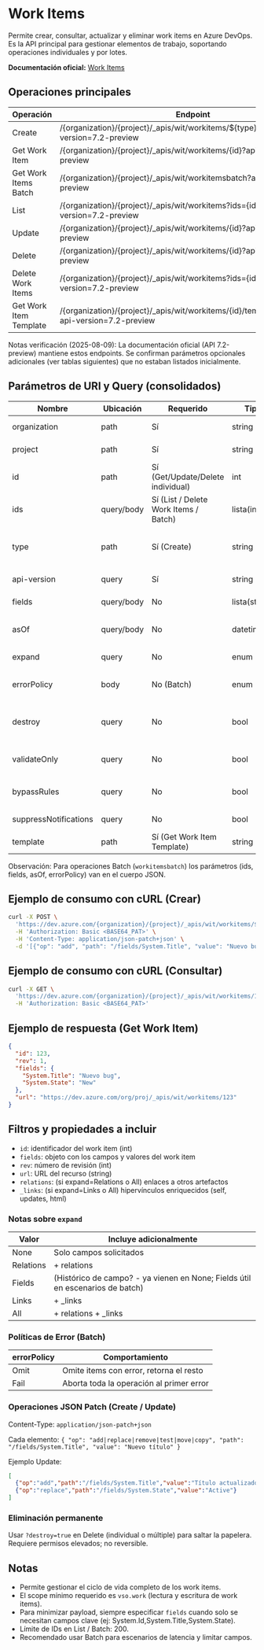 # Work Items

Permite crear, consultar, actualizar y eliminar work items en Azure DevOps. Es la API principal para gestionar elementos de trabajo, soportando operaciones individuales y por lotes.

**Documentación oficial:** [Work Items](https://learn.microsoft.com/en-us/rest/api/azure/devops/wit/work-items?view=azure-devops-rest-7.2)

## Operaciones principales

| Operación              | Endpoint                                                                                                 | Método |
|------------------------|--------------------------------------------------------------------------------------------------------|--------|
| Create                 | /{organization}/{project}/_apis/wit/workitems/${type}?api-version=7.2-preview                            | POST   |
| Get Work Item          | /{organization}/{project}/_apis/wit/workitems/{id}?api-version=7.2-preview                               | GET    |
| Get Work Items Batch   | /{organization}/{project}/_apis/wit/workitemsbatch?api-version=7.2-preview                               | POST   |
| List                   | /{organization}/{project}/_apis/wit/workitems?ids={ids}&api-version=7.2-preview                          | GET    |
| Update                 | /{organization}/{project}/_apis/wit/workitems/{id}?api-version=7.2-preview                               | PATCH  |
| Delete                 | /{organization}/{project}/_apis/wit/workitems/{id}?api-version=7.2-preview                               | DELETE |
| Delete Work Items      | /{organization}/{project}/_apis/wit/workitems?ids={ids}&api-version=7.2-preview                          | DELETE |
| Get Work Item Template | /{organization}/{project}/_apis/wit/workitems/{id}/templates/{template}?api-version=7.2-preview          | GET    |

Notas verificación (2025-08-09): La documentación oficial (API 7.2-preview) mantiene estos endpoints. Se confirman parámetros opcionales adicionales (ver tablas siguientes) que no estaban listados inicialmente.

## Parámetros de URI y Query (consolidados)

| Nombre         | Ubicación     | Requerido                               | Tipo        | Aplica a                                  | Descripción |
|----------------|---------------|------------------------------------------|-------------|--------------------------------------------|-------------|
| organization   | path          | Sí                                       | string      | Todos                                      | Organización Azure DevOps |
| project        | path          | Sí                                       | string      | Todos                                      | Nombre o ID del proyecto |
| id             | path          | Sí (Get/Update/Delete individual)        | int         | Get/Update/Delete/Template                 | ID del work item |
| ids            | query/body    | Sí (List / Delete Work Items / Batch)    | lista(int)  | List (query), Delete Work Items (query), Work Items Batch (body) | IDs (máx 200 en List/Batch) |
| type           | path          | Sí (Create)                              | string      | Create                                    | Tipo (ej: Bug, 'User Story'); embebido como $Tipo en URL |
| api-version    | query         | Sí                                       | string      | Todos                                      | '7.2-preview' (actual) |
| fields         | query/body    | No                                       | lista(string)| Get/List/Batch (query o body en batch)     | Limita campos retornados |
| asOf           | query/body    | No                                       | datetime    | Get/List/Batch                            | Estado a fecha/hora específica |
| expand         | query         | No                                       | enum        | Get/List                                  | None, Relations, Fields, Links, All |
| errorPolicy    | body          | No (Batch)                               | enum        | Batch (POST workitemsbatch)               | Omit o Fail (comportamiento ante errores) |
| destroy        | query         | No                                       | bool        | Delete (individual / múltiple)            | true = eliminación permanente (salta papelera) |
| validateOnly   | query         | No                                       | bool        | Create / Update                           | Valida sin persistir (dry-run) |
| bypassRules    | query         | No                                       | bool        | Create / Update / Batch                   | Ignora reglas del proceso (restringido) |
| suppressNotifications | query  | No                                      | bool        | Create / Update                           | No envía notificaciones |
| template       | path          | Sí (Get Work Item Template)             | string      | Get Work Item Template                    | Nombre/ID de la plantilla |

Observación: Para operaciones Batch (`workitemsbatch`) los parámetros (ids, fields, asOf, errorPolicy) van en el cuerpo JSON.

## Ejemplo de consumo con cURL (Crear)

```bash
curl -X POST \
  'https://dev.azure.com/{organization}/{project}/_apis/wit/workitems/$Bug?api-version=7.2-preview' \
  -H 'Authorization: Basic <BASE64_PAT>' \
  -H 'Content-Type: application/json-patch+json' \
  -d '[{"op": "add", "path": "/fields/System.Title", "value": "Nuevo bug"}]'
```

## Ejemplo de consumo con cURL (Consultar)

```bash
curl -X GET \
  'https://dev.azure.com/{organization}/{project}/_apis/wit/workitems/123?api-version=7.2-preview' \
  -H 'Authorization: Basic <BASE64_PAT>'
```

## Ejemplo de respuesta (Get Work Item)

```json
{
  "id": 123,
  "rev": 1,
  "fields": {
    "System.Title": "Nuevo bug",
    "System.State": "New"
  },
  "url": "https://dev.azure.com/org/proj/_apis/wit/workitems/123"
}
```

## Filtros y propiedades a incluir

  - `id`: identificador del work item (int)
  - `fields`: objeto con los campos y valores del work item
  - `rev`: número de revisión (int)
  - `url`: URL del recurso (string)
  - `relations`: (si expand=Relations o All) enlaces a otros artefactos
  - `_links`: (si expand=Links o All) hipervínculos enriquecidos (self, updates, html)

### Notas sobre `expand`
| Valor      | Incluye adicionalmente |
|------------|------------------------|
| None       | Solo campos solicitados |
| Relations  | + relations            |
| Fields     | (Histórico de campo? - ya vienen en None; Fields útil en escenarios de batch) |
| Links      | + _links               |
| All        | + relations + _links   |

### Políticas de Error (Batch)
| errorPolicy | Comportamiento |
|-------------|---------------|
| Omit        | Omite items con error, retorna el resto |
| Fail        | Aborta toda la operación al primer error |

### Operaciones JSON Patch (Create / Update)
Content-Type: `application/json-patch+json`

Cada elemento: `{ "op": "add|replace|remove|test|move|copy", "path": "/fields/System.Title", "value": "Nuevo título" }`

Ejemplo Update:
```json
[
  {"op":"add","path":"/fields/System.Title","value":"Título actualizado"},
  {"op":"replace","path":"/fields/System.State","value":"Active"}
]
```

### Eliminación permanente
Usar `?destroy=true` en Delete (individual o múltiple) para saltar la papelera. Requiere permisos elevados; no reversible.

## Notas

- Permite gestionar el ciclo de vida completo de los work items.
- El scope mínimo requerido es `vso.work` (lectura y escritura de work items).
- Para minimizar payload, siempre especificar `fields` cuando solo se necesitan campos clave (ej: System.Id,System.Title,System.State).
- Límite de IDs en List / Batch: 200.
- Recomendado usar Batch para escenarios de latencia y limitar campos.

